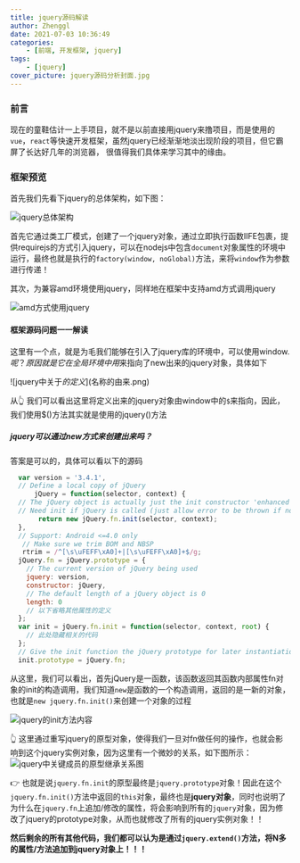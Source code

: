 ```yaml
---
title: jquery源码解读
author: Zhenggl
date: 2021-07-03 10:36:49
categories:
    - [前端, 开发框架, jquery]
tags:
    - [jquery]
cover_picture: jquery源码分析封面.jpg
---
```


### 前言
现在的童鞋估计一上手项目，就不是以前直接用jquery来撸项目，而是使用的`vue`，`react`等快速开发框架，虽然jquery已经渐渐地淡出现阶段的项目，但它霸屏了长达好几年的浏览器，
很值得我们具体来学习其中的缘由。

### 框架预览
首先我们先看下jquery的总体架构，如下图：

![jquery总体架构](jquery整体框架图.png)

首先它通过类工厂模式，创建了一个jquery对象，通过立即执行函数IIFE包裹，提供requirejs的方式引入jquery，可以在nodejs中包含`document`对象属性的环境中运行，最终也就是执行的`factory(window, noGlobal)`方法，来将`window`作为参数进行传递！

其次，为兼容amd环境使用jquery，同样地在框架中支持amd方式调用jquery

![amd方式使用jquery](amd方式使用jquery.png)

#### 框架源码问题一一解读

这里有一个点，就是为毛我们能够在引入了jquery库的环境中，可以使用window.$呢？原因就是它在全局环境中用$来指向了new出来的jquery对象，具体如下

![jquery中关于$的定义]($名称的由来.png)

从👆 我们可以看出这里将定义出来的jquery对象由window中的`$`来指向，因此，我们使用$()方法其实就是使用的jquery()方法

##### jquery可以通过new方式来创建出来吗？
答案是可以的，具体可以看以下的源码

```javascript
  var version = '3.4.1',
  // Define a local copy of jQuery
      jQuery = function(selector, context) {
  // The jQuery object is actually just the init constructor 'enhanced'
  // Need init if jQuery is called (just allow error to be thrown if not included)
       return new jQuery.fn.init(selector, context);
  },
  // Support: Android <=4.0 only
   // Make sure we trim BOM and NBSP
   rtrim = /^[\s\uFEFF\xA0]+|[\s\uFEFF\xA0]+$/g;
  jQuery.fn = jQuery.prototype = {
  	// The current version of jQuery being used
    jquery: version,
    constructor: jQuery,
    // The default length of a jQuery object is 0
    length: 0
    // 以下省略其他属性的定义
  };
  var init = jQuery.fn.init = function(selector, context, root) {
  	// 此处隐藏相关的代码
  };
  // Give the init function the jQuery prototype for later instantiation
  init.prototype = jQuery.fn;
```
从这里，我们可以看出，首先jQuery是一函数，该函数返回其函数内部属性fn对象的init的构造调用，我们知道`new`是函数的一个构造调用，返回的是一新的对象，也就是`new jquery.fn.init()`来创建一个对象的过程

![jquery的init方法内容](jquery的init方法内容.png)

:point_up_2: 这里通过重写jquery的原型对象，使得我们一旦对fn做任何的操作，也就会影响到这个jquery实例对象，因为这里有一个微妙的关系，如下图所示：
![jquery中关键成员的原型继承关系图](jquery中关键成员的原型继承关系图.png)

:point_right: 也就是说`jquery.fn.init`的原型最终是`jquery.prototype`对象！因此在这个`jquery.fn.init()`方法中返回的`this`对象，最终也是**jquery对象**，同时也说明了为什么在`jquery.fn`上追加/修改的属性，将会影响到所有的`jquery`对象，因为修改了jquery的prototype对象，从而也就修改了所有的jquery实例对象！！

**然后剩余的所有其他代码，我们都可以认为是通过`jquery.extend()`方法，将N多的属性/方法追加到jquery对象上！！！**
